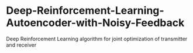 # Deep-Reinforcement-Learning-Autoencoder-with-Noisy-Feedback
Deep Reinforcement Learning algorithm for joint optimization of transmitter and receiver 
